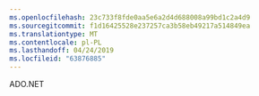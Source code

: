 ```yaml
---
ms.openlocfilehash: 23c733f8fde0aa5e6a2d4d688008a99bd1c2a4d9
ms.sourcegitcommit: f1d16425528e237257ca3b58eb49217a514849ea
ms.translationtype: MT
ms.contentlocale: pl-PL
ms.lasthandoff: 04/24/2019
ms.locfileid: "63876885"
---
```

ADO.NET